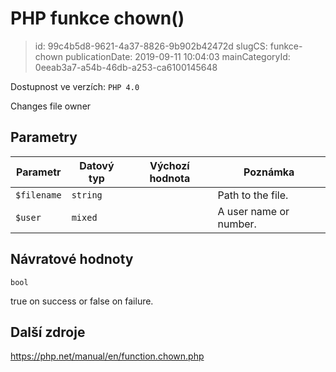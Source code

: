 PHP funkce chown()
================================

> id: 99c4b5d8-9621-4a37-8826-9b902b42472d
> slugCS: funkce-chown
> publicationDate: 2019-09-11 10:04:03
> mainCategoryId: 0eeab3a7-a54b-46db-a253-ca6100145648

Dostupnost ve verzích: `PHP 4.0`

Changes file owner


Parametry
--------------

| Parametr | Datový typ | Výchozí hodnota | Poznámka |
|-----|-----|-----|-----|
| `$filename` | `string` |  | Path to the file. |
| `$user` | `mixed` |  | A user name or number. |


Návratové hodnoty
----------------

`bool`

true on success or false on failure.

Další zdroje
------------

https://php.net/manual/en/function.chown.php
